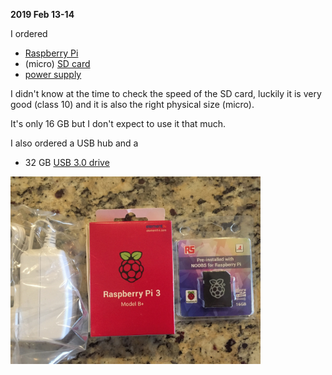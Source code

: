 <b>2019 Feb 13-14</b>

I ordered

- [Raspberry Pi](https://www.amazon.com/gp/product/B07BDR5PDW/ref=ppx_yo_dt_b_asin_title_o02__o00_s00?ie=UTF8&psc=1)
- (micro) [SD card](https://www.amazon.com/gp/product/B01H5ZNOYG/ref=ppx_yo_dt_b_asin_title_o02__o00_s00?ie=UTF8&psc=1)
- [power supply](https://www.amazon.com/gp/product/B01LCNF8FU/ref=ppx_yo_dt_b_asin_title_o02__o00_s00?ie=UTF8&psc=1)

I didn't know at the time to check the speed of the SD card, luckily it is very good (class 10) and it is also the right physical size (micro).  

It's only 16 GB but I don't expect to use it that much.

I also ordered a USB hub and a

- 32 GB [USB 3.0 drive](https://www.amazon.com/gp/product/B015CH1JIW/ref=ppx_yo_dt_b_asin_title_o01__o00_s00?ie=UTF8&psc=1)


<img src="../figs/IMG_7184.JPG" style="width: 400px;" />
